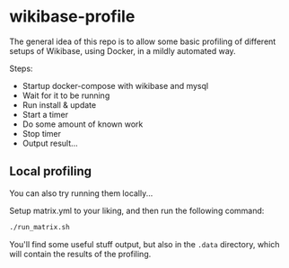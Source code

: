 # wikibase-profile

The general idea of this repo is to allow some basic profiling of different setups of Wikibase, using Docker, in a mildly automated way.

Steps:

- Startup docker-compose with wikibase and mysql
- Wait for it to be running
- Run install & update
- Start a timer
- Do some amount of known work
- Stop timer
- Output result...

## Local profiling

You can also try running them locally...

Setup matrix.yml to your liking, and then run the following command:

```sh
./run_matrix.sh
```

You'll find some useful stuff output, but also in the `.data` directory, which will contain the results of the profiling.
